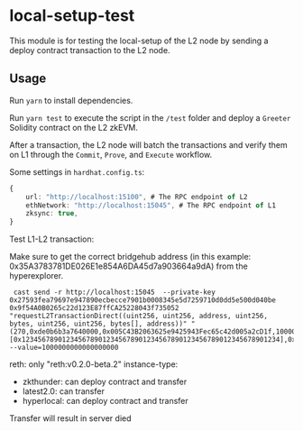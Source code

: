 # local-setup-test

This module is for testing the local-setup of the L2 node by sending a deploy contract transaction to the L2 node.

## Usage

Run `yarn` to install dependencies.

Run `yarn test` to execute the script in the `/test` folder and deploy a `Greeter` Solidity contract on the L2 zkEVM.

After a transaction, the L2 node will batch the transactions and verify them on L1 through the `Commit`, `Prove`, and `Execute` workflow.

Some settings in `hardhat.config.ts`:

```typescript
{
    url: "http://localhost:15100", # The RPC endpoint of L2
    ethNetwork: "http://localhost:15045", # The RPC endpoint of L1
    zksync: true,
}
```

Test L1-L2 transaction:

Make sure to get the correct bridgehub address (in this example: 0x35A3783781DE026E1e854A6DA45d7a903664a9dA) from the hyperexplorer.

```
 cast send -r http://localhost:15045  --private-key 0x27593fea79697e947890ecbecce7901b0008345e5d7259710d0dd5e500d040be 0x9f54A0B0265c22d123E87ffCA25228043f735052 "requestL2TransactionDirect((uint256, uint256, address, uint256, bytes, uint256, uint256, bytes[], address))" "(270,0xde0b6b3a7640000,0x005C43B2063625e9425943Fec65c42d005a2cD1f,10000000000000,"",10000000,800,[0x1234567890123456789012345678901234567890123456789012345678901234],0x005C43B2063625e9425943Fec65c42d005a2cD1f)" --value=1000000000000000000
```

reth: only "reth:v0.2.0-beta.2"
instance-type:

- zkthunder: can deploy contract and transfer
- latest2.0: can transfer
- hyperlocal: can deploy contract and transfer

Transfer will result in server died